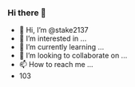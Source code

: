 ### Hi there 👋
- 👋 Hi, I’m @stake2137
- 👀 I’m interested in ...
- 🌱 I’m currently learning ...
- 💞️ I’m looking to collaborate on ...
- 📫 How to reach me ...
- 103
<!--
**Themanhdh/themanhdh** is a ✨ _special_ ✨ repository because its `README.md` (this file) appears on your GitHub profile.


